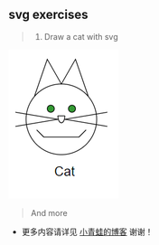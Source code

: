 ## svg exercises

> 1. Draw a cat with svg

![cat](/results/01.draw_cat.png)


> And more

* 更多内容请详见 [小青蛙的博客](http://blog.sina.com.cn/riversfrog "小青蛙的博客") 谢谢！
